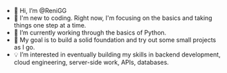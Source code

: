 - 👋 Hi, I’m @ReniGG
- 🚀 I'm new to coding. Right now, I'm focusing on the basics and taking things one step at a time.
- 🌱 I’m currently working through the basics of Python.
- 📖 My goal is to build a solid foundation and try out some small projects as I go.
- 💡 I’m interested in eventually building my skills in backend development, cloud engineering, server-side work, APIs, databases.


<!---
ReniGG/ReniGG is a ✨ special ✨ repository because its `README.md` (this file) appears on your GitHub profile.
You can click the Preview link to take a look at your changes.
--->

